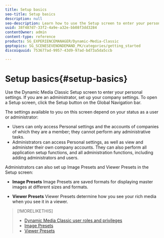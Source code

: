 ```yaml
---
title: Setup basics
seo-title: Setup basics
description: null
seo-description: Learn how to use the Setup screen to enter your personal settings. If you are an administrator, set up your company settings.
uuid: 38f487d7-33f2-4a9e-a32e-bb08f3dd3284
contentOwner: admin
content-type: reference
products: SG_EXPERIENCEMANAGER/Dynamic-Media-Classic
geptopics: SG_SCENESEVENONDEMAND_PK/categories/getting_started
discoiquuid: 753677ad-9957-43d9-97ad-bd73a5da5ccb

---
```


# Setup basics{#setup-basics}

Use the Dynamic Media Classic Setup screen to enter your personal settings. If you are an administrator, set up your company settings. To open a Setup screen, click the Setup button on the Global Navigation bar.

The settings available to you on this screen depend on your status as a user or administrator:

* Users can only access Personal settings and the accounts of companies of which they are a member; they cannot perform any administrative tasks. 
* Administrators can access Personal settings, as well as view and administer their own company accounts. They can also perform all application setup functions, and all administration functions, including adding administrators and users.

Administrators can also set up Image Presets and Viewer Presets in the Setup screen:

* **Image Presets**
Image Presets are saved formats for displaying master images at different sizes and formats.

* **Viewer Presets**
Viewer Presets determine how you see your rich media when you see it in a viewer.

>[!MORELIKETHIS]
>
>* [Dynamic Media Classic user roles and privileges](administration-setup.md#user_administration)
>* [Image Presets](application-setup.md#image_presets)
>* [Viewer Presets](application-setup.md#viewer_presets)
